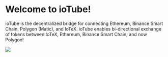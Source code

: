 # Welcome to ioTube!

ioTube is the decentralized bridge for connecting Ethereum, Binance Smart Chain, Polygon (Matic), and IoTeX. ioTube enables bi-directional exchange of tokens between IoTeX, Ethereum, Binance Smart Chain, and now Polygon!

![](https://user-images.githubusercontent.com/448293/123823874-6aa66480-d8b2-11eb-9c0f-c268ae19e18c.jpg)
